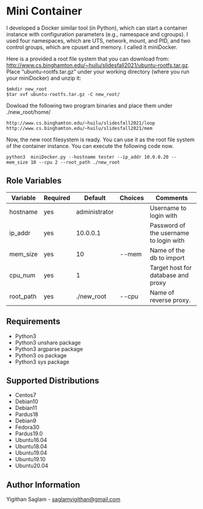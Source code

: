 # Mini Container
I developed a Docker similar tool (in Python), which can start a container instance with configuration parameters (e.g., namespace and cgroups). I used four namespaces, which are UTS, network, mount, and PID, and two control groups, which are cpuset and memory. I called it miniDocker.

Here is a provided a root file system that you can download from:
http://www.cs.binghamton.edu/~huilu/slidesfall2021/ubuntu-rootfs.tar.gz.
Place “ubuntu-rootfs.tar.gz” under your working directory (where you run your miniDocker) and unzip
it:

```
$mkdir new_root
$tar xvf ubuntu-rootfs.tar.gz -C new_root/
```

Dowload the following two program binaries and place them under ./new_root/home/
```
http://www.cs.binghamton.edu/~huilu/slidesfall2021/loop
http://www.cs.binghamton.edu/~huilu/slidesfall2021/mem
```
Now, the new root filesystem is ready. You can use it as the root file system of the container instance. You can execute the following code now.

```
python3  miniDocker.py --hostname tester --ip_addr 10.0.0.20 --mem_size 10 --cpu 2 --root_path ./new_root
```


## Role Variables

| Variable        | Required | Default       | Choices                   | Comments                               |
| --------------- | -------- | ------------- | ------------------------- | -------------------------------------- |
| hostname        | yes      | administrator |                           | Username to login with                 |
| ip_addr         | yes      | 10.0.0.1      |                           | Password of the username to login with |
| mem_size        | yes      | 10            | --mem                     | Name of the db to import               |
| cpu_num         | yes      | 1             |                           | Target host for database and proxy     |
| root_path       | yes      | ./new_root    | --cpu                     | Name of reverse proxy.                 |

## Requirements
- Python3
- Python3 unshare package
- Python3 argparse package
- Python3 os package
- Python3 sys package

## Supported Distributions
- Centos7
- Debian10
- Debian11
- Pardus18
- Debian9
- Fedora30
- Pardus19.0
- Ubuntu16.04
- Ubuntu18.04
- Ubuntu19.04
- Ubuntu19.10
- Ubuntu20.04

## Author Information
Yigithan Saglam - saglamyigithan@gmail.com
